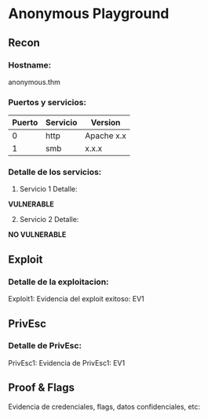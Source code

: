 
# Anonymous Playground

## Recon
### Hostname:

  anonymous.thm

### Puertos y servicios:

| Puerto | Servicio | Version |
| -------| ---------| ---------|
| 0  | http | Apache x.x  |
| 1  | smb  | x.x.x |

### Detalle de los servicios:

  1. Servicio 1
        Detalle:
      
  **VULNERABLE**

  2. Servicio 2
        Detalle:
      
  **NO VULNERABLE**


## Exploit
### Detalle de la exploitacion:

Exploit1:
Evidencia del exploit exitoso: EV1


## PrivEsc

### Detalle de PrivEsc:

PrivEsc1:
Evidencia de PrivEsc1: EV1

## Proof & Flags

Evidencia de credenciales, flags, datos confidenciales, etc:
